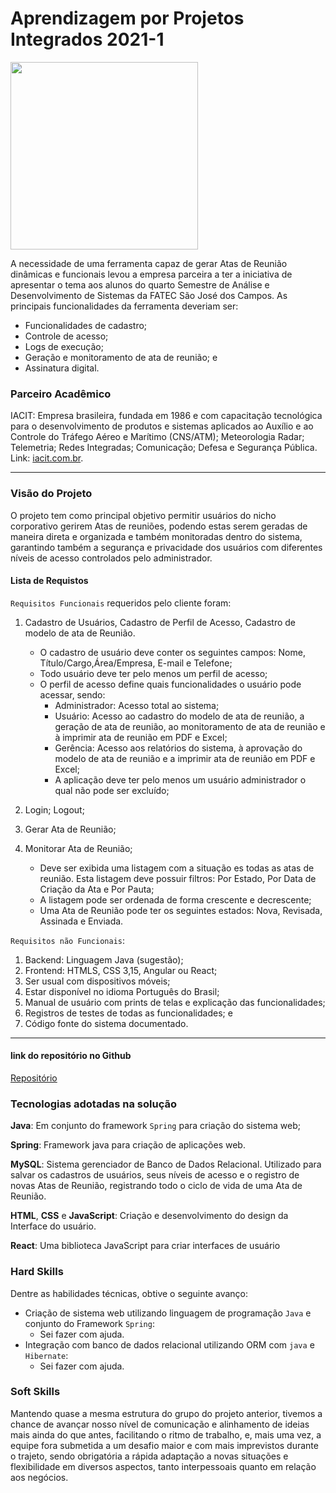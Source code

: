 # Aprendizagem por Projetos Integrados 2021-1
<img src="https://user-images.githubusercontent.com/56441534/142959484-12836894-06f3-4346-91ce-1fb6891da026.png" width="300"/>

A necessidade de uma ferramenta capaz de gerar Atas de Reunião dinâmicas e funcionais levou a empresa parceira a ter a iniciativa de apresentar o tema aos alunos do quarto Semestre de Análise e Desenvolvimento de Sistemas da FATEC São José dos Campos.
As principais funcionalidades da ferramenta deveriam ser:

- Funcionalidades de cadastro;
- Controle de acesso;
- Logs de execução; 
- Geração e monitoramento de ata de reunião; e 
- Assinatura digital.

### Parceiro Acadêmico
IACIT: Empresa brasileira, fundada em 1986 e com capacitação tecnológica para o desenvolvimento de produtos e sistemas aplicados ao Auxílio  e ao Controle do Tráfego Aéreo e Marítimo (CNS/ATM); Meteorologia Radar; Telemetria; Redes Integradas; Comunicação; Defesa e Segurança Pública.
Link:  [iacit.com.br](https://www.iacit.com.br/).


***

### Visão do Projeto
O projeto tem como principal objetivo permitir usuários do nicho corporativo gerirem Atas de reuniões, podendo estas serem geradas de maneira direta e organizada e também monitoradas dentro do sistema, garantindo também a segurança e privacidade dos usuários com diferentes níveis de acesso controlados pelo administrador.


#### Lista de Requistos 

`Requisitos Funcionais` requeridos pelo cliente foram:
1. Cadastro de Usuários, Cadastro de Perfil de Acesso, Cadastro de modelo de ata de Reunião.
    - O cadastro de usuário deve conter os seguintes campos: Nome, Título/Cargo,Área/Empresa, E-mail e Telefone;
    - Todo usuário deve ter pelo menos um perfil de acesso;
    - O perfil de acesso define quais funcionalidades o usuário pode acessar, sendo: 
        - Administrador: Acesso total ao sistema;
        - Usuário: Acesso ao cadastro do modelo de ata de reunião, a geração de ata de reunião, ao monitoramento de ata de reunião e à imprimir ata de reunião em PDF e Excel;
        - Gerência: Acesso aos relatórios do sistema, à aprovação do modelo de ata de reunião e a imprimir ata de reunião em PDF e Excel;
        - A aplicação deve ter pelo menos um usuário administrador o qual não pode ser excluído;

2. Login; Logout;
3. Gerar Ata de Reunião;
4. Monitorar Ata de Reunião;
    - Deve ser exibida uma listagem com a situação es todas as atas de reunião. Esta listagem deve possuir filtros: Por Estado, Por Data de Criação da Ata e Por Pauta;
    - A listagem pode ser ordenada de forma crescente e decrescente;
    - Uma Ata de Reunião pode ter os seguintes estados: Nova, Revisada, Assinada e Enviada.

`Requisitos não Funcionais`:
1. Backend: Linguagem Java (sugestão); 
2. Frontend: HTMLS, CSS 3,15, Angular ou React;
3. Ser usual com dispositivos móveis;
4. Estar disponível no idioma Português do Brasil;
5. Manual de usuário com prints de telas e explicação das funcionalidades;
6. Registros de testes de todas as funcionalidades; e
7. Código fonte do sistema documentado.

***

#### link do repositório no Github
[Repositório](https://github.com/DaviNeves0/EasyATA)


### Tecnologias adotadas na solução

**Java**: Em conjunto do framework `Spring` para criação do sistema web;

**Spring**: Framework java para criação de aplicações web.

**MySQL**: Sistema gerenciador de Banco de Dados Relacional. Utilizado para salvar os cadastros de usuários, seus níveis de acesso e o registro de novas Atas de Reunião, registrando todo o ciclo de vida de uma Ata de Reunião.

**HTML**, **CSS** e **JavaScript**: Criação e desenvolvimento do design da Interface do usuário.

**React**: Uma biblioteca JavaScript para criar interfaces de usuário


### Hard Skills
Dentre as habilidades técnicas, obtive o seguinte avanço:
- Criação de sistema web utilizando linguagem de programação `Java` e conjunto do Framework `Spring`:
    - Sei fazer com ajuda.
- Integração com banco de dados relacional utilizando ORM com `java` e `Hibernate`:
    - Sei fazer com ajuda.

### Soft Skills
Mantendo quase a mesma estrutura do grupo do projeto anterior, tivemos a chance de avançar nosso nível de comunicação e alinhamento de ideias mais ainda do que antes, facilitando o ritmo de trabalho, e, mais uma vez, a equipe fora submetida a um desafio maior e com mais imprevistos durante o trajeto, sendo obrigatória a rápida adaptação a novas situações e flexibilidade em diversos aspectos, tanto interpessoais quanto em relação aos negócios.

 
